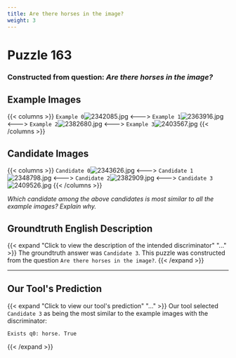 ```yaml
---
title: Are there horses in the image?
weight: 3
---
```


# Puzzle 163
### Constructed from question: _Are there horses in the image?_


## Example Images
{{< columns >}}
`Example 0`![2342085.jpg](/gqa_images/2342085.jpg)
<--->
`Example 1`![2363916.jpg](/gqa_images/2363916.jpg)
<--->
`Example 2`![2382680.jpg](/gqa_images/2382680.jpg)
<--->
`Example 3`![2403567.jpg](/gqa_images/2403567.jpg)
{{< /columns >}}

## Candidate Images
{{< columns >}}
`Candidate 0`![2343626.jpg](/gqa_images/2343626.jpg)
<--->
`Candidate 1`![2348798.jpg](/gqa_images/2348798.jpg)
<--->
`Candidate 2`![2382909.jpg](/gqa_images/2382909.jpg)
<--->
`Candidate 3`![2409526.jpg](/gqa_images/2409526.jpg)
{{< /columns >}}

*Which candidate among the above candidates is most similar to all the example images? Explain why.*

## Groundtruth English Description

{{< expand "Click to view the description of the intended discriminator" "..." >}}
The groundtruth answer was `Candidate 3`. This puzzle was constructed from the question `Are there horses in the image?`.
{{< /expand >}}

---

## Our Tool's Prediction

{{< expand "Click to view our tool's prediction" "..." >}}
Our tool selected `Candidate 3` as being the most similar to the example images with the discriminator:
```plaintext
Exists q0: horse. True
```
{{< /expand >}}
